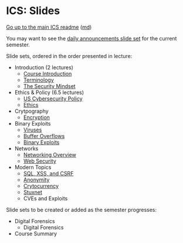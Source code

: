 ICS: Slides
===========

[Go up to the main ICS readme](../readme.html) ([md](../readme.md))

You may want to see the [daily announcements slide set](../uva/daily-announcements.html#/) for the current semester.

Slide sets, ordered in the order presented in lecture:

- Introduction (2 lectures)
    - [Course Introduction](introduction.html#/)
    - [Terminology](terminology.html#/)
    - [The Security Mindset](security-mindset.html#/)
- Ethics & Policy (6.5 lectures)
    - [US Cybersecurity Policy](policy.html#/)
    - [Ethics](ethics.html#/)
- Crytpography
	- [Encryption](encryption.html#/)
- Binary Exploits
	- [Viruses](viruses.html#/)
	- [Buffer Overflows](buffer-overflows.html#/)
	- [Binary Exploits](binary-exploits.html#/)
- Networks
	- [Networking Overview](networks.html#/)
	- [Web Security](web-security.html#/)
- Modern Topics
	- [SQL, XSS, and CSRF](sql-xss-csrf.html#/)
	- [Anonymity](anonymity.html#/)
	- [Crytocurrency](cryptocurrency.html#/)
	- [Stuxnet](stuxnet.html#/)
	- CVEs and Exploits


Slide sets to be created or added as the semester progresses:

- Digital Forensics
	- Digital Forensics
- Course Summary
